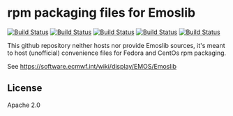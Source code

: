 # rpm packaging files for Emoslib

[![Build Status](https://badges.herokuapp.com/travis/ARPA-SIMC/libemos-rpm?branch=master&env=DOCKER_IMAGE=centos:7&label=centos7)](https://travis-ci.org/ARPA-SIMC/libemos-rpm)
[![Build Status](https://badges.herokuapp.com/travis/ARPA-SIMC/libemos-rpm?branch=master&env=DOCKER_IMAGE=fedora:27&label=fedora27)](https://travis-ci.org/ARPA-SIMC/libemos-rpm)
[![Build Status](https://badges.herokuapp.com/travis/ARPA-SIMC/libemos-rpm?branch=master&env=DOCKER_IMAGE=fedora:28&label=fedora28)](https://travis-ci.org/ARPA-SIMC/libemos-rpm)
[![Build Status](https://badges.herokuapp.com/travis/ARPA-SIMC/libemos-rpm?branch=master&env=DOCKER_IMAGE=fedora:29&label=fedora29)](https://travis-ci.org/ARPA-SIMC/libemos-rpm)
[![Build Status](https://badges.herokuapp.com/travis/ARPA-SIMC/libemos-rpm?branch=master&env=DOCKER_IMAGE=fedora:rawhide&label=fedorarawhide)](https://travis-ci.org/ARPA-SIMC/libemos-rpm)

This github repository neither hosts nor provide Emoslib sources, it's meant to
host (unofficial) convenience files for Fedora and CentOs rpm packaging.

See https://software.ecmwf.int/wiki/display/EMOS/Emoslib

## License

Apache 2.0
